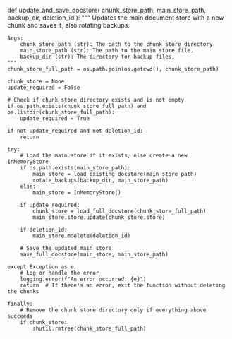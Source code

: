 def update_and_save_docstore(
    chunk_store_path, main_store_path, backup_dir, deletion_id
):
    """
    Updates the main document store with a new chunk and saves it, also rotating backups.

    Args:
        chunk_store_path (str): The path to the chunk store directory.
        main_store_path (str): The path to the main store file.
        backup_dir (str): The directory for backup files.
    """
    chunk_store_full_path = os.path.join(os.getcwd(), chunk_store_path)

    chunk_store = None
    update_required = False

    # Check if chunk store directory exists and is not empty
    if os.path.exists(chunk_store_full_path) and os.listdir(chunk_store_full_path):
        update_required = True

    if not update_required and not deletion_id:
        return

    try:
        # Load the main store if it exists, else create a new InMemoryStore
        if os.path.exists(main_store_path):
            main_store = load_existing_docstore(main_store_path)
            rotate_backups(backup_dir, main_store_path)
        else:
            main_store = InMemoryStore()

        if update_required:
            chunk_store = load_full_docstore(chunk_store_full_path)
            main_store.store.update(chunk_store.store)

        if deletion_id:
            main_store.mdelete(deletion_id)

        # Save the updated main store
        save_full_docstore(main_store, main_store_path)

    except Exception as e:
        # Log or handle the error
        logging.error(f"An error occurred: {e}")
        return  # If there's an error, exit the function without deleting the chunks

    finally:
        # Remove the chunk store directory only if everything above succeeds
        if chunk_store:
            shutil.rmtree(chunk_store_full_path)
